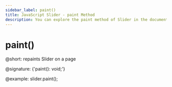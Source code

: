 ```yaml
---
sidebar_label: paint()
title: JavaScript Slider - paint Method 
description: You can explore the paint method of Slider in the documentation of the DHTMLX JavaScript UI library. Browse developer guides and API reference, try out code examples and live demos, and download a free 30-day evaluation version of DHTMLX Suite.
---
```


# paint()

@short: repaints Slider on a page

@signature: {'paint(): void;'}

@example:
slider.paint();
